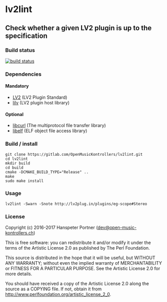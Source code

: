 # lv2lint

## Check whether a given LV2 plugin is up to the specification

### Build status

[![build status](https://gitlab.com/OpenMusicKontrollers/lv2lint/badges/master/build.svg)](https://gitlab.com/OpenMusicKontrollers/lv2lint/commits/master)

### Dependencies
#### Mandatory

* [LV2](http://lv2plug.in/) (LV2 Plugin Standard)
* [lilv](http://drobilla.net/software/lilv/) (LV2 plugin host library)

#### Optional

* [libcurl](https://curl.haxx.se/libcurl/) (The multiprotocol file transfer library)
* [libelf](http://www.mr511.de/software/) (ELF object file access library)

### Build / install

	git clone https://gitlab.com/OpenMusicKontrollers/lv2lint.git
	cd lv2lint
	mkdir build
	cd build
	cmake -DCMAKE_BUILD_TYPE="Release" ..
	make
	sudo make install

### Usage

	lv2lint -Swarn -Snote http://lv2plug.in/plugins/eg-scope#Stereo

### License

Copyright (c) 2016-2017 Hanspeter Portner (dev@open-music-kontrollers.ch)

This is free software: you can redistribute it and/or modify
it under the terms of the Artistic License 2.0 as published by
The Perl Foundation.

This source is distributed in the hope that it will be useful,
but WITHOUT ANY WARRANTY; without even the implied warranty of
MERCHANTABILITY or FITNESS FOR A PARTICULAR PURPOSE. See the
Artistic License 2.0 for more details.

You should have received a copy of the Artistic License 2.0
along the source as a COPYING file. If not, obtain it from
<http://www.perlfoundation.org/artistic_license_2_0>.
